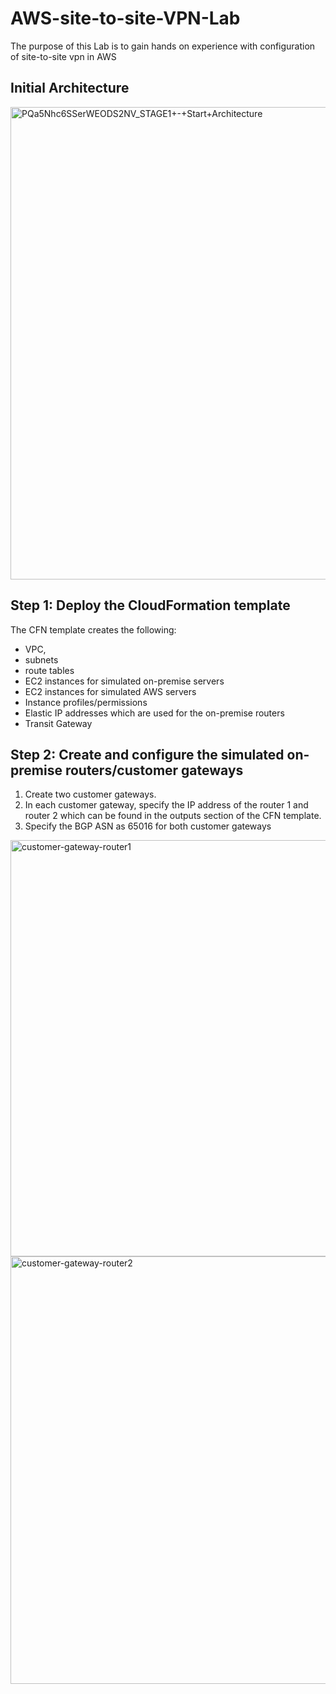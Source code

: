 # AWS-site-to-site-VPN-Lab
The purpose of this Lab is to gain hands on experience with configuration of site-to-site vpn in AWS



## Initial Architecture

<img width="1433" height="756" alt="PQa5Nhc6SSerWEODS2NV_STAGE1+-+Start+Architecture" src="https://github.com/user-attachments/assets/01f669f5-7685-4735-8535-de28370a3975" />


## Step 1: Deploy the CloudFormation template 
The CFN template creates the following:
- VPC,
- subnets
- route tables
- EC2 instances for simulated on-premise servers
- EC2 instances for simulated AWS servers
- Instance profiles/permissions
- Elastic IP addresses which are used for the on-premise routers
- Transit Gateway

## Step 2: Create and configure the simulated on-premise routers/customer gateways

1. Create two customer gateways.
2. In each customer gateway, specify the IP address of the router 1 and router 2 which can be found in the outputs section of the CFN template.
3. Specify the BGP ASN as 65016 for both customer gateways


<img width="1354" height="666" alt="customer-gateway-router1" src="https://github.com/user-attachments/assets/9b80d9cf-9ac7-4f85-8e8f-987b3c5149fe" />


<img width="1312" height="684" alt="customer-gateway-router2" src="https://github.com/user-attachments/assets/34d5e447-8288-41bf-9c5d-a012f4c6b15a" />

